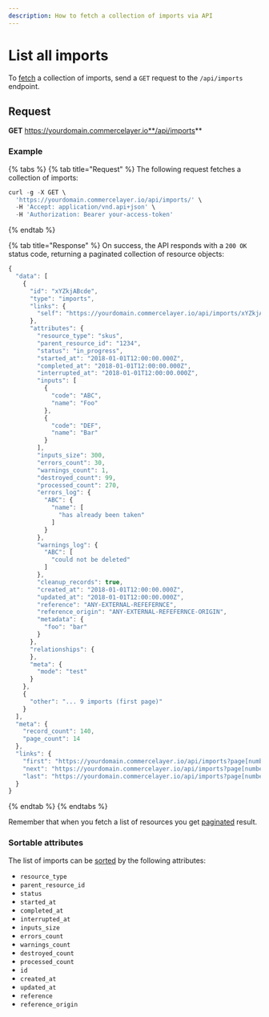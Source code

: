 ```yaml
---
description: How to fetch a collection of imports via API
---
```


# List all imports

To [fetch](https://docs.commercelayer.io/developers/fetching-resources) a collection of imports, send a `GET` request to the `/api/imports` endpoint.

## Request

**GET** https://yourdomain.commercelayer.io**/api/imports**

### **Example**

{% tabs %}
{% tab title="Request" %}
The following request fetches a collection of imports:

```javascript
curl -g -X GET \
  'https://yourdomain.commercelayer.io/api/imports/' \
  -H 'Accept: application/vnd.api+json' \
  -H 'Authorization: Bearer your-access-token'
```
{% endtab %}

{% tab title="Response" %}
On success, the API responds with a `200 OK` status code, returning a paginated collection of resource objects:

```javascript
{
  "data": [
    {
      "id": "xYZkjABcde",
      "type": "imports",
      "links": {
        "self": "https://yourdomain.commercelayer.io/api/imports/xYZkjABcde"
      },
      "attributes": {
        "resource_type": "skus",
        "parent_resource_id": "1234",
        "status": "in_progress",
        "started_at": "2018-01-01T12:00:00.000Z",
        "completed_at": "2018-01-01T12:00:00.000Z",
        "interrupted_at": "2018-01-01T12:00:00.000Z",
        "inputs": [
          {
            "code": "ABC",
            "name": "Foo"
          },
          {
            "code": "DEF",
            "name": "Bar"
          }
        ],
        "inputs_size": 300,
        "errors_count": 30,
        "warnings_count": 1,
        "destroyed_count": 99,
        "processed_count": 270,
        "errors_log": {
          "ABC": {
            "name": [
              "has already been taken"
            ]
          }
        },
        "warnings_log": {
          "ABC": [
            "could not be deleted"
          ]
        },
        "cleanup_records": true,
        "created_at": "2018-01-01T12:00:00.000Z",
        "updated_at": "2018-01-01T12:00:00.000Z",
        "reference": "ANY-EXTERNAL-REFEFERNCE",
        "reference_origin": "ANY-EXTERNAL-REFEFERNCE-ORIGIN",
        "metadata": {
          "foo": "bar"
        }
      },
      "relationships": {
      },
      "meta": {
        "mode": "test"
      }
    },
    {
      "other": "... 9 imports (first page)"
    }
  ],
  "meta": {
    "record_count": 140,
    "page_count": 14
  },
  "links": {
    "first": "https://yourdomain.commercelayer.io/api/imports?page[number]=1&page[size]=10",
    "next": "https://yourdomain.commercelayer.io/api/imports?page[number]=2&page[size]=10",
    "last": "https://yourdomain.commercelayer.io/api/imports?page[number]=14&page[size]=10"
  }
}
```
{% endtab %}
{% endtabs %}

Remember that when you fetch a list of resources you get [paginated](https://docs.commercelayer.io/developers/pagination) result.

### Sortable attributes

The list of imports can be [sorted](https://docs.commercelayer.io/developers/sorting-results) by the following attributes:

* `resource_type`
* `parent_resource_id`
* `status`
* `started_at`
* `completed_at`
* `interrupted_at`
* `inputs_size`
* `errors_count`
* `warnings_count`
* `destroyed_count`
* `processed_count`
* `id`
* `created_at`
* `updated_at`
* `reference`
* `reference_origin`
